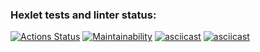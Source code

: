 ### Hexlet tests and linter status:
[![Actions Status](https://github.com/switch-port/php-project-45/workflows/hexlet-check/badge.svg)](https://github.com/switch-port/php-project-45/actions)
[![Maintainability](https://api.codeclimate.com/v1/badges/30f30d334809cfa600bf/maintainability)](https://codeclimate.com/github/switch-port/php-project-45/maintainability)
[![asciicast](https://asciinema.org/a/TXwAjNAPSBraZbnYzWfVSQxDJ.svg)](https://asciinema.org/a/TXwAjNAPSBraZbnYzWfVSQxDJ)
[![asciicast](https://asciinema.org/a/CFpGpFs4h5sMgSSSlY1HIX6YX.svg)](https://asciinema.org/a/CFpGpFs4h5sMgSSSlY1HIX6YX)